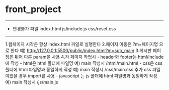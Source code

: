 # front_project

---
* 변경불가 파일
index.html
js/include.js
css/reset.css  
---
1.웹페이지 시작은 항상 index.html 파일로 실행한다
2.페이지 이동은 ?m=페이지명 으로 한다
예) http://127.0.0.1:5500/public/index.html?m=sub_main
3.게시판 페이징은 뒤어 다른 param을 사용
4.각 페이지 작업시 
    - header와 footer는 html/include 에 작성
    - html은 html 폴더에 파일명
        예) main 작성시 /html/main.html
    - css은 css 폴더에 html 파일명과 동일하게 작성
        예) main 작성시 /css/main.css
            추가 css 파일이있을 경우 import를 사용
    - javascript 는 js 폴더에 html 파일명과 동일하게 작성
        예) main 작성시 /js/main.js
            